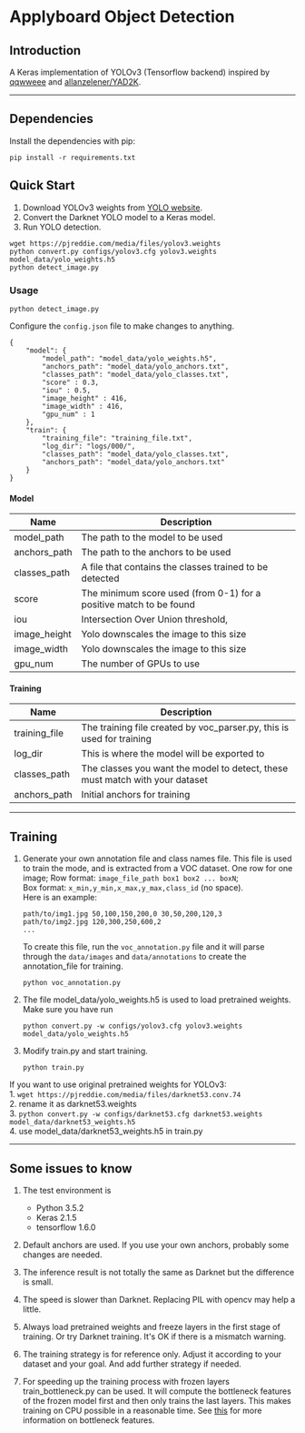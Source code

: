 # Applyboard Object Detection

## Introduction

A Keras implementation of YOLOv3 (Tensorflow backend) inspired by [qqwweee](https://github.com/qqwweee/keras-yolo3) and [allanzelener/YAD2K](https://github.com/allanzelener/YAD2K).

---

## Dependencies
Install the dependencies with pip:
```
pip install -r requirements.txt
```

## Quick Start

1. Download YOLOv3 weights from [YOLO website](http://pjreddie.com/darknet/yolo/).
2. Convert the Darknet YOLO model to a Keras model.
3. Run YOLO detection.

```
wget https://pjreddie.com/media/files/yolov3.weights
python convert.py configs/yolov3.cfg yolov3.weights model_data/yolo_weights.h5
python detect_image.py
```

### Usage
```
python detect_image.py
```

Configure the `config.json` file to make changes to anything.
```
{
    "model": {
        "model_path": "model_data/yolo_weights.h5",
        "anchors_path": "model_data/yolo_anchors.txt",
        "classes_path": "model_data/yolo_classes.txt",
        "score" : 0.3,
        "iou" : 0.5,
        "image_height" : 416,
        "image_width" : 416,
        "gpu_num" : 1
    },
    "train": {
        "training_file": "training_file.txt",
        "log_dir": "logs/000/",
        "classes_path": "model_data/yolo_classes.txt",
        "anchors_path": "model_data/yolo_anchors.txt"
    }
}
```
#### Model
| Name | Description |
| -- | -- |
| model_path | The path to the model to be used |
| anchors_path | The path to the anchors to be used |
| classes_path | A file that contains the classes trained to be detected |
| score | The minimum score used (from 0-1) for a positive match to be found |
| iou | Intersection Over Union threshold,  |
| image_height | Yolo downscales the image to this size |
| image_width | Yolo downscales the image to this size |
| gpu_num | The number of GPUs to use |

#### Training
| Name | Description |
| -- | -- |
| training_file | The training file created by voc_parser.py, this is used for training |
| log_dir | This is where the model will be exported to |
| classes_path | The classes you want the model to detect, these must match with your dataset |
| anchors_path | Initial anchors for training |

---

## Training

1. Generate your own annotation file and class names file. This file is used to train the mode, and is extracted from a VOC dataset. One row for one image;
    Row format: `image_file_path box1 box2 ... boxN`;  
    Box format: `x_min,y_min,x_max,y_max,class_id` (no space).    
    Here is an example:

    ```
    path/to/img1.jpg 50,100,150,200,0 30,50,200,120,3
    path/to/img2.jpg 120,300,250,600,2
    ...
    ```

    To create this file, run the `voc_annotation.py` file and it will parse through the `data/images` and `data/annotations` to create the annotation_file for training. 
    ```
    python voc_annotation.py
    ```

2. The file model_data/yolo_weights.h5 is used to load pretrained weights. Make sure you have run  
    ```
    python convert.py -w configs/yolov3.cfg yolov3.weights model_data/yolo_weights.h5
    ```

3. Modify train.py and start training.  
    ```
    python train.py
    ```


If you want to use original pretrained weights for YOLOv3:  
    1. `wget https://pjreddie.com/media/files/darknet53.conv.74`  
    2. rename it as darknet53.weights  
    3. `python convert.py -w configs/darknet53.cfg darknet53.weights model_data/darknet53_weights.h5`  
    4. use model_data/darknet53_weights.h5 in train.py

---

## Some issues to know

1. The test environment is
    - Python 3.5.2
    - Keras 2.1.5
    - tensorflow 1.6.0

2. Default anchors are used. If you use your own anchors, probably some changes are needed.

3. The inference result is not totally the same as Darknet but the difference is small.

4. The speed is slower than Darknet. Replacing PIL with opencv may help a little.

5. Always load pretrained weights and freeze layers in the first stage of training. Or try Darknet training. It's OK if there is a mismatch warning.

6. The training strategy is for reference only. Adjust it according to your dataset and your goal. And add further strategy if needed.

7. For speeding up the training process with frozen layers train_bottleneck.py can be used. It will compute the bottleneck features of the frozen model first and then only trains the last layers. This makes training on CPU possible in a reasonable time. See [this](https://blog.keras.io/building-powerful-image-classification-models-using-very-little-data.html) for more information on bottleneck features.
